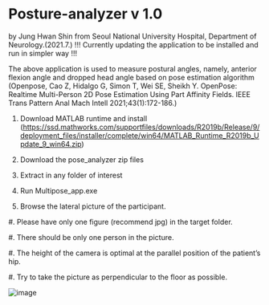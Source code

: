 # Posture-analyzer v 1.0
by Jung Hwan Shin from Seoul National University Hospital, Department of Neurology.(2021.7.)
!!! Currently updating the application to be installed and run in simpler way !!!

The above application is used to measure postural angles, namely, anterior flexion angle and dropped head angle based on pose estimation algorithm (Openpose, Cao Z, Hidalgo G, Simon T, Wei SE, Sheikh Y. OpenPose: Realtime Multi-Person 2D Pose Estimation Using Part Affinity Fields. IEEE Trans Pattern Anal Mach Intell 2021;43(1):172-186.)

1. Download MATLAB runtime and install (https://ssd.mathworks.com/supportfiles/downloads/R2019b/Release/9/deployment_files/installer/complete/win64/MATLAB_Runtime_R2019b_Update_9_win64.zip)
2. Download the pose_analyzer zip files
3. Extract in any folder of interest
4. Run Multipose_app.exe 

5. Browse the lateral picture of the participant.

  #. Please have only one figure (recommend jpg) in the target folder.
  
  #. There should be only one person in the picture.
  
  #. The height of the camera is optimal at the parallel position of the patient’s hip.
  
  #. Try to take the picture as perpendicular to the floor as possible.
  
![image](https://user-images.githubusercontent.com/13765485/129572376-cc44cafc-d765-4dc4-8b70-e0aaf90ba43d.png)


